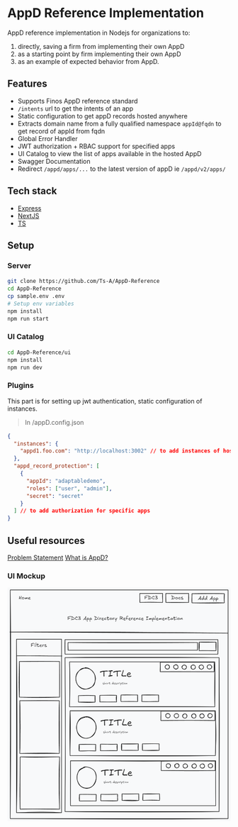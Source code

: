 # AppD Reference Implementation

AppD reference implementation in Nodejs for organizations to:

1. directly, saving a firm from implementing their own AppD
2. as a starting point by firm implementing their own AppD
3. as an example of expected behavior from AppD.

## Features

- Supports Finos AppD reference standard
- `/intents` url to get the intents of an app
- Static configuration to get appD records hosted anywhere
- Extracts domain name from a fully qualified namespace `appId@fqdn` to get record of appId from fqdn
- Global Error Handler
- JWT authorization + RBAC support for specified apps
- UI Catalog to view the list of apps available in the hosted AppD
- Swagger Documentation
- Redirect `/appd/apps/...` to the latest version of appD ie `/appd/v2/apps/`

## Tech stack

- [Express](https://expressjs.com/)
- [NextJS](https://www.nextjs.org)
- [TS](https://www.typescriptlang.org/)

## Setup

### Server

```bash
git clone https://github.com/Ts-A/AppD-Reference
cd AppD-Reference
cp sample.env .env
# Setup env variables
npm install
npm run start
```

### UI Catalog

```bash
cd AppD-Reference/ui
npm install
npm run dev
```

### Plugins

This part is for setting up jwt authentication, static configuration of instances.

> In /appD.config.json

```json
{
  "instances": {
    "appd1.foo.com": "http://localhost:3002" // to add instances of hosted appDs
  },
  "appd_record_protection": [
    {
      "appId": "adaptabledemo",
      "roles": ["user", "admin"],
      "secret": "secret"
    }
  ] // to add authorization for specific apps
}
```

## Useful resources

[Problem Statement](https://github.com/finos/community/discussions/331)
[What is AppD?](https://fdc3.finos.org/docs/app-directory/overview)

### UI Mockup

![UI Mockup](image.png)
